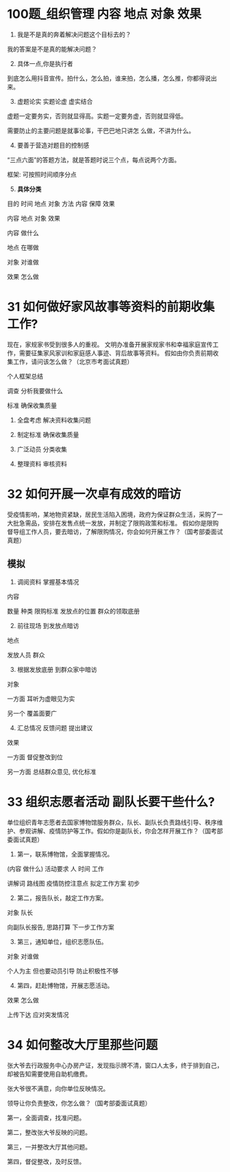 # 100题_组织管理 内容 地点 对象 效果

1. 我是不是真的奔着解决问题这个目标去的？

我的答案是不是真的能解决问题？

2. 具体一点,你是执行者

到底怎么用抖音宣传。拍什么，怎么拍，谁来拍，怎么播，怎么推，你都得说出来。

3. 虚题论实 实题论虚 虚实结合

虚题一定要务实，否则就显得高。实题一定要务虚，否则就显得低。

需要防止的主要问题是就事论事，干巴巴地只讲怎
么做，不讲为什么。

4. 要善于营造对题目的控制感 

“三点六面”的答题方法，就是答题时说三个点，每点说两个方面。

框架: 可按照时间顺序分点

5. **具体分类**

目的 时间 地点 对象 方法 内容 保障 效果

内容 地点 对象 效果

内容 做什么

地点 在哪做

对象 对谁做

效果 怎么做

# 31 如何做好家风故事等资料的前期收集工作?

现在，家规家书受到很多人的重视。
文明办准备开展家规家书和幸福家庭宣传工作，需要征集家风家训和家庭感人事迹、背后故事等资料。
假如由你负责前期收集工作，请问该怎么做？（北京市考面试真题）

个人框架总结

调查 分析我要做什么

标准 确保收集质量

1. 全盘考虑 解决资料收集问题

2. 制定标准 确保收集质量

3. 广泛动员 分类收集

4. 整理资料 审核资料

# 32 如何开展一次卓有成效的暗访

受疫情影响，某地物资紧缺，居民生活陷入困境，政府为保证群众生活，采购了一大批急需品，安排在发售点统一发放，并制定了限购政策和标准。
假如你是限购督导组工作人员，要去暗访，了解限购情况，你会如何开展工作？（国考部委面试真题）

## 模拟

1. 调阅资料 掌握基本情况 

内容

数量 种类 限购标准 发放点的位置 群众的领取底册

2. 前往现场 到发放点暗访

地点

发放人员 群众

3. 根据发放底册 到群众家中暗访

对象

一方面 耳听为虚眼见为实

另一个 覆盖面要广

4. 汇总情况 反馈问题 提出建议

效果

一方面 督促整改到位

另一方面 总结群众意见, 优化标准

# 33 组织志愿者活动 副队长要干些什么?

单位组织青年志愿者去国家博物馆服务群众，队长、副队长负责路线引导、秩序维护、参观讲解、疫情防护等工作。假如你是副队长，你会怎样开展工作？（国考部委面试真题）

1. 第一，联系博物馆，全面掌握情况。

(内容 做什么) 活动要求 人 时间 工作

讲解词 路线图 疫情防控注意点 拟定工作方案 初步

2. 第二，报告队长，敲定工作方案。

对象 队长

向副队长报告, 思路打算 下一步工作方案

3. 第三，通知单位，组织志愿队伍。

对象 对谁做

个人为主 但也要动员引导 防止积极性不够

4. 第四，赶赴博物馆，开展志愿活动。

效果 怎么做

上传下达 应对突发情况

# 34 如何整改大厅里那些问题

张大爷去行政服务中心办房产证，发现指示牌不清，窗口人太多，终于排到自己，却被告知需要使用自助机缴费。

张大爷很不满意，向你单位反映情况。

领导让你负责整改，你怎么做？（国考部委面试真题）

第一，全面调查，找准问题。

第二，整改张大爷反映的问题。

第三，一并整改大厅其他问题。

第四，督促整改，及时反馈。



